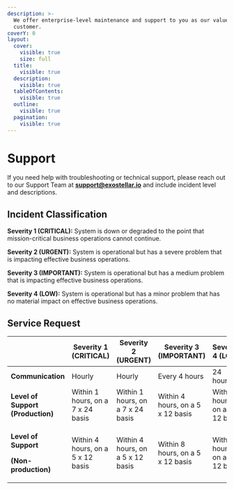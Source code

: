 ```yaml
---
description: >-
  We offer enterprise-level maintenance and support to you as our valued
  customer.
coverY: 0
layout:
  cover:
    visible: true
    size: full
  title:
    visible: true
  description:
    visible: true
  tableOfContents:
    visible: true
  outline:
    visible: true
  pagination:
    visible: true
---
```


# Support

If you need help with troubleshooting or technical support, please reach out to our Support Team at [**support@exostellar.io**](mailto:support@exostellar.io) and include incident level and descriptions.&#x20;

## Incident Classification <a href="#incident-classification" id="incident-classification"></a>

**Severity 1 (CRITICAL):** System is down or degraded to the point that mission-critical business operations cannot continue.&#x20;

**Severity 2 (URGENT):** System is operational but has a severe problem that is impacting effective business operations.

**Severity 3 (IMPORTANT):** System is operational but has a medium problem that is impacting effective business operations.

**Severity 4 (LOW):** System is operational but has a minor problem that has no material impact on effective business operations.

## Service Request

<table><thead><tr><th width="211"></th><th width="200">Severity 1 (CRITICAL)</th><th width="206">Severity 2 (URGENT)</th><th width="223">Severity 3 (IMPORTANT)</th><th width="198">Severity 4 (LOW)</th></tr></thead><tbody><tr><td><strong>Communication</strong></td><td>Hourly</td><td>Hourly</td><td>Every 4 hours</td><td>24 hours</td></tr><tr><td><strong>Level of Support (Production)</strong></td><td>Within 1 hours, on a 7 x 24 basis</td><td>Within 1 hours, on a 7 x 24 basis</td><td>Within 4 hours, on a 5 x 12 basis</td><td>Within 4 hours, on a 5 x 12 basis</td></tr><tr><td><p><strong>Level of Support</strong></p><p><strong>(Non-production)</strong></p></td><td>Within 4 hours, on a 5 x 12 basis</td><td>Within 4 hours, on a 5 x 12 basis</td><td>Within 8 hours, on a 5 x 12 basis</td><td>Within 8 hours, on a 5 x 12 basis</td></tr></tbody></table>

